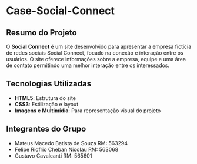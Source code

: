 # Case-Social-Connect

## Resumo do Projeto

O **Social Connect** é um site desenvolvido para apresentar a empresa fictícia de redes sociais Social Connect, focado na conexão e interação entre os usuários. O site oferece informações sobre a empresa, equipe e uma área de contato permitindo uma melhor interação entre os interessados.

## Tecnologias Utilizadas

- **HTML5**: Estrutura do site
- **CSS3**: Estilização e layout
- **Imagens e Multimídia**: Para representação visual do projeto

## Integrantes do Grupo

- Mateus Macedo Batista de Souza RM: 563294
- Felipe Riofrio Cheban Nicolau RM: 563068
-  Gustavo Cavalcanti	RM: 565601
  

